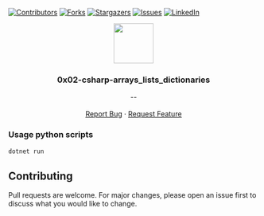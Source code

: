[![Contributors][contributors-shield]][contributors-url]
[![Forks][forks-shield]][forks-url]
[![Stargazers][stars-shield]][stars-url]
[![Issues][issues-shield]][issues-url]
[![LinkedIn][linkedin-shield]][linkedin-url]


<p align="center">
  <img src="https://pluralsight.imgix.net/paths/path-icons/csharp-e7b8fcd4ce.png" width="80" height="80">
  <h3 align="center">0x02-csharp-arrays_lists_dictionaries</h3>

  <p align="center">
        <em>--</em>
    <br /><br />
    <a href="https://github.com/fredhii/holbertonschool-csharp/issues">Report Bug</a>
    ·
    <a href="https://github.com/fredhii/holbertonschool-csharp/issues">Request Feature</a>
  </p>
</p>


### Usage python scripts
```sh
dotnet run
```


## Contributing
Pull requests are welcome. For major changes, please open an issue first to discuss what you would like to change.



[contributors-shield]: https://img.shields.io/github/contributors/fredhii/holbertonschool-csharp?style=flat-square
[contributors-url]: https://github.com/fredhii/holbertonschool-csharp/graphs/contributors
[forks-shield]: https://img.shields.io/github/forks/fredhii/holbertonschool-csharp.svg?style=flat-square
[forks-url]: https://github.com/fredhii/holbertonschool-csharp/network/members
[stars-shield]: https://img.shields.io/github/stars/fredhii/holbertonschool-csharp.svg?style=flat-square
[stars-url]: https://github.com/fredhii/holbertonschool-csharp/stargazers
[issues-shield]: https://img.shields.io/github/issues/fredhii/holbertonschool-csharp?style=flat-square
[issues-url]: https://github.com/fredhii/holbertonschool-csharp/issues
[linkedin-shield]: https://img.shields.io/badge/-LinkedIn-black.svg?style=flat-square&logo=linkedin&colorB=555
[linkedin-url]: https://linkedin.com/in/fredhii
